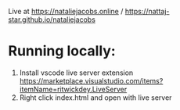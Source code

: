 Live at https://nataliejacobs.online / https://nattaj-star.github.io/nataliejacobs

# Running locally:
1. Install vscode live server extension
    https://marketplace.visualstudio.com/items?itemName=ritwickdey.LiveServer
2. Right click index.html and open with live server
